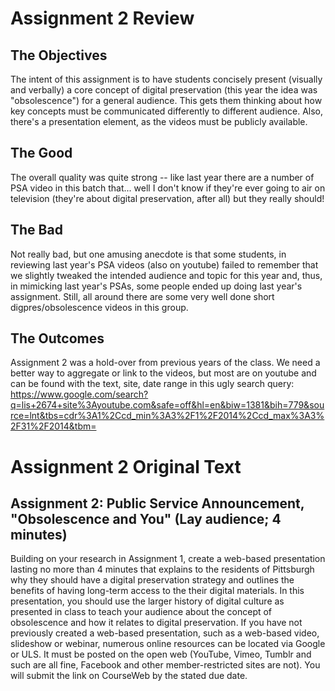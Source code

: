 # Assignment 2 Review

## The Objectives
The intent of this assignment is to have students concisely present (visually and verbally) a core concept of digital preservation (this year the idea was "obsolescence") for a general audience. This gets them thinking about how key concepts must be communicated differently to different audience. Also, there's a presentation element, as the videos must be publicly available. 

## The Good
The overall quality was quite strong -- like last year there are a number of PSA video in this batch that... well I don't know if they're ever going to air on television (they're about digital preservation, after all) but they really should!

## The Bad
Not really bad, but one amusing anecdote is that some students, in reviewing last year's PSA videos (also on youtube) failed to remember that we slightly tweaked the intended audience and topic for this year and, thus, in mimicking last year's PSAs, some people ended up doing last year's assignment. Still, all around there are some very well done short digpres/obsolescence videos in this group.

## The Outcomes
Assignment 2 was a hold-over from previous years of the class. We need a better way to aggregate or link to the videos, but most are on youtube and can be found with the text, site, date range in this ugly search query:
 <https://www.google.com/search?q=lis+2674+site%3Ayoutube.com&safe=off&hl=en&biw=1381&bih=779&source=lnt&tbs=cdr%3A1%2Ccd_min%3A3%2F1%2F2014%2Ccd_max%3A3%2F31%2F2014&tbm=>

# Assignment 2 Original Text

## Assignment 2: **Public Service Announcement, "Obsolescence and You" (Lay audience; 4 minutes)**  

Building on your research in Assignment 1, create a web-based presentation lasting no more than 4 minutes that explains to the residents of Pittsburgh why they should have a digital preservation strategy and outlines the benefits of having long-term access to the their digital materials. In this presentation, you should use the larger history of digital culture as presented in class to teach your audience about the concept of obsolescence and how it relates to digital preservation. If you have not previously created a web-based presentation, such as a web-based video, slideshow or webinar, numerous online resources can be located via Google or ULS. It must be posted on the open web (YouTube, Vimeo, Tumblr and such are all fine, Facebook and other member-restricted sites are not). You will submit the link on CourseWeb by the stated due date. 